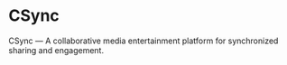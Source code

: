# CSync
CSync — A collaborative media entertainment platform for synchronized sharing and engagement.
